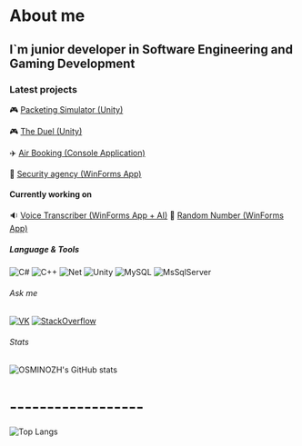 # About me

## I`m junior developer in Software Engineering and Gaming Development

### Latest projects
🎮 [Packeting Simulator (Unity)](https://github.com/OSMINOZH/Simulator.git)

🎮 [The Duel (Unity)](https://github.com/OSMINOZH/The_duel)

✈️ [Air Booking (Console Application)](https://github.com/OSMINOZH/air-booking)

📲 [Security agency (WinForms App)](https://github.com/OSMINOZH/Security-agency)
#### Currently working on
🔉 [Voice Transcriber (WinForms App + AI)](https://github.com/OSMINOZH/Voice-Transcriber)
📲 [Random Number (WinForms App)](https://github.com/OSMINOZH/Random-Number)
##### Language & Tools
![C#](https://img.shields.io/badge/C%23-239120?style=for-the-badge&logo=c-sharp&logoColor=white)
![C++](https://img.shields.io/badge/C%2B%2B-00599C?style=for-the-badge&logo=c%2B%2B&logoColor=white)
![Net](https://img.shields.io/badge/.NET-5C2D91?style=for-the-badge&logo=.net&logoColor=white)
![Unity](https://img.shields.io/badge/Unity-100000?style=for-the-badge&logo=unity&logoColor=white)
![MySQL](https://img.shields.io/badge/MySQL-005C84?style=for-the-badge&logo=mysql&logoColor=white)
![MsSqlServer](https://img.shields.io/badge/Microsoft%20SQL%20Server-CC2927?style=for-the-badge&logo=microsoft%20sql%20server&logoColor=white)

###### Ask me
[![VK](https://img.shields.io/badge/вконтакте-%232E87FB.svg?&style=for-the-badge&logo=vk&logoColor=white)](https://vk.com/osminozh)
[![StackOverflow](https://img.shields.io/badge/Stack_Overflow-FE7A16?style=for-the-badge&logo=stack-overflow&logoColor=white)](https://stackoverflow.com/users/18969967/osmi)

###### Stats
![OSMINOZH's GitHub stats](https://github-readme-stats.vercel.app/api?username=OSMINOZH&theme=prussian&show_icons=true)
# ------------------
![Top Langs](https://github-readme-stats.vercel.app/api/top-langs/?username=OSMINOZH&layout=compact)
